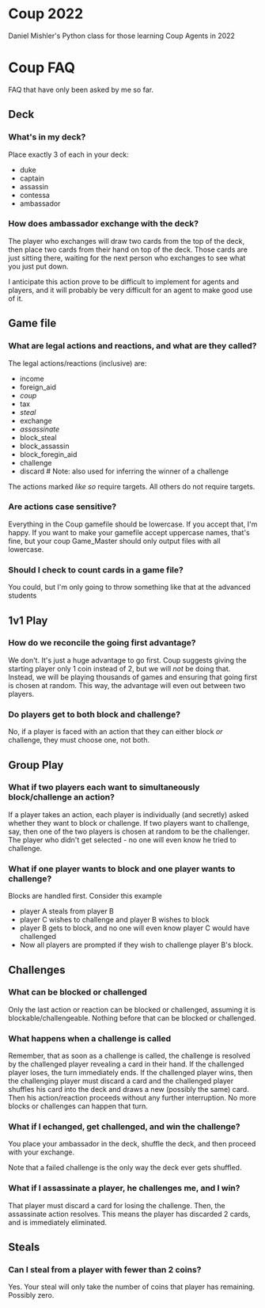 # Coup 2022

Daniel Mishler's Python class for those learning Coup Agents in 2022

# Coup FAQ

FAQ that have only been asked by me so far.

## Deck

### What's in my deck?

Place exactly 3 of each in your deck:

- duke
- captain
- assassin
- contessa
- ambassador

### How does ambassador exchange with the deck?

The player who exchanges will draw two cards from the top of the deck,
then place two cards from their hand on top of the deck. Those cards are
just sitting there, waiting for the next person who exchanges to see what you
just put down.

I anticipate this action prove to be difficult to implement for agents and
players, and it will probably be very difficult for an agent to make good
use of it.

## Game file

### What are legal actions and reactions, and what are they called?

The legal actions/reactions (inclusive) are:
- income
- foreign\_aid
- *coup*
- tax
- *steal*
- exchange
- *assassinate*
- block\_steal
- block\_assassin
- block\_foregin\_aid
- challenge
- discard # Note: also used for inferring the winner of a challenge

The actions marked *like so* require targets. All others do not require targets.

### Are actions case sensitive?

Everything in the Coup gamefile should be lowercase. If you accept that,
I'm happy. If you want to make your gamefile accept uppercase names, that's
fine, but your coup Game\_Master should only output files with all lowercase.

### Should I check to count cards in a game file?

You could, but I'm only going to throw something like that at the advanced
students


## 1v1 Play

### How do we reconcile the going first advantage?

We don't. It's just a huge advantage to go first. Coup suggests giving the
starting player only 1 coin instead of 2, but we will *not* be doing that.
Instead, we will be playing thousands of games and ensuring that going first
is chosen at random. This way, the advantage will even out between two players.

### Do players get to both block and challenge?

No, if a player is faced with an action that they can either block *or*
challenge, they must choose one, not both.

## Group Play

### What if two players each want to simultaneously block/challenge an action?

If a player takes an action, each player is individually (and secretly)
asked whether they want to block or challenge. If two players want to
challenge, say, then one of the two players is chosen at random to be
the challenger. The
player who didn't get selected - no one will even know he tried to challenge.

### What if one player wants to block and one player wants to challenge?

Blocks are handled first. Consider this example

- player A steals from player B
- player C wishes to challenge and player B wishes to block
- player B gets to block, and no one will even know player C would have
  challenged
- Now all players are prompted if they wish to challenge player B's block.

## Challenges

### What can be blocked or challenged

Only the last action or reaction can be blocked or challenged, assuming it
is blockable/challengeable. Nothing before that can be blocked or challenged.

### What happens when a challenge is called

Remember, that as soon as a challenge is called, the challenge is resolved
by the challenged player revealing a card in their hand. If the challenged
player loses, the turn immediately ends. If the challenged player wins,
then the challenging player must discard a card and the challenged player
shuffles his card into the deck and draws a new (possibly the same) card.
Then his action/reaction proceeds without any further interruption.
No more blocks or challenges can happen that turn.

### What if I echanged, get challenged, and win the challenge?

You place your ambassador in the deck, shuffle the deck, and then proceed
with your exchange.

Note that a failed challenge is the only way the deck ever gets shuffled.

### What if I assassinate a player, he challenges me, and I win?

That player must discard a card for losing the challenge. Then, the assassinate
action resolves. This means the player has discarded 2 cards, and is
immediately eliminated.

## Steals

### Can I steal from a player with fewer than 2 coins?

Yes. Your steal will only take the number of coins that player has
remaining. Possibly zero.
